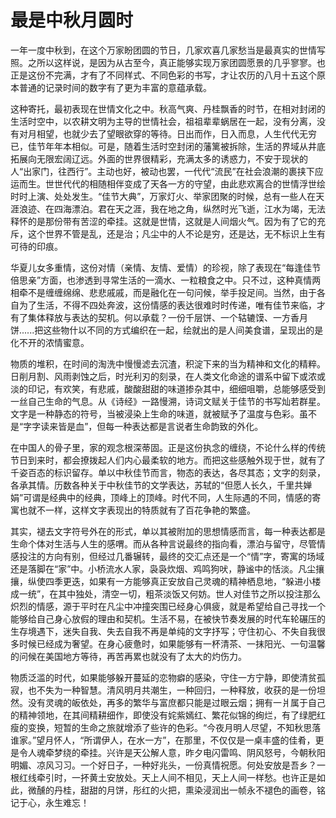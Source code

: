 # 最是中秋月圆时
 
一年一度中秋到，在这个万家盼团圆的节日，几家欢喜几家愁当是最真实的世情写照。之所以这样说，是因为从古至今，真正能够实现万家团圆愿景的几乎寥寥。也正是这份不完满，才有了不同样式、不同色彩的书写，才让农历的八月十五这个原本普通的记录时间的数字有了更为丰富的意蕴承载。

这种寄托，最初表现在世情文化之中。秋高气爽、丹桂飘香的时节，在相对封闭的生活时空中，以农耕文明为主导的世情社会，祖祖辈辈蜗居在一起，没有分离，没有对月相望，也就少去了望眼欲穿的等待。日出而作，日入而息，人生代代无穷已，佳节年年本相似。可是，随着生活时空封闭的藩篱被拆除，生活的界域从井底拓展向无限宏阔辽远。外面的世界很精彩，充满太多的诱惑力，不安于现状的人“出家门，往西行”。主动也好，被动也罢，一代代“流民”在社会浪潮的裹挟下应运而生。世世代代的相随相伴变成了天各一方的守望，由此悲欢离合的世情浮世绘时时上演、处处发生。“佳节大典”，万家灯火、举家团聚的时候，总有一些人在天涯浪迹、在四海漂泊。君在天之涯，我在地之角，纵然时光飞逝，江水为竭，无法释怀的是那份带有苦涩的牵挂。这就是世情，这就是人间烟火气。因为有了它的充斥，这个世界不管是乱，还是治；凡尘中的人不论是穷，还是达，无不标识上生有可待的印痕。

华夏儿女多重情，这份对情（亲情、友情、爱情）的珍视，除了表现在“每逢佳节倍思亲”方面，也渗透到寻常生活的一滴水、一粒粮食之中。只不过，这种真情两相牵不是缠缠绵绵、悲悲戚戚，而是融化在一句问候，举手投足间。当然，由于各自为了生活，不得不四处奔波，这份情感的表达很难时时传递，唯有佳节来临，才有了集体释放与表达的契机。何以承载？一份千层饼、一个轱辘馍、一方香月饼......把这些物什以不同的方式编织在一起，绘就出的是人间美食谱，呈现出的是化不开的浓情蜜意。

物质的堆积，在时间的淘洗中慢慢滤去沉渣，积淀下来的当为精神和文化的精粹。日削月割、风雨剥蚀之后，时光利刃的刻录，在人类文化命途的谱系中留下或浓或淡的印记，有欢笑，有悲戚，酸酸甜甜的味道掺杂其中，细细咀嚼，总能够感受到一丝自己生命的气息。从《诗经》一路慢溯，诗词文赋关于佳节的书写灿若群星。文字是一种静态的符号，当被浸染上生命的味道，就被赋予了温度与色彩。虽不是“字字读来皆是血”，但每一种表达都是言说者生命韵致的外化。

在中国人的骨子里，家的观念根深蒂固。正是这份执念的缠绕，不论什么样的传统节日到来时，都会撩拨起人们内心最柔软的地方。而把这些感触外现于世，就有了千姿百态的标识留存。单以中秋佳节而言，物态的表达，各尽其态；文字的刻录，各承其情。历数各种关于中秋佳节的文学表达，苏轼的“但愿人长久，千里共婵娟”可谓是经典中的经典，顶峰上的顶峰。时代不同，人生际遇的不同，情感的寄寓也就不一样，这样文字表现出的特质就有了百花争艳的繁盛。

其实，褪去文字符号外在的形式，单以其被附加的思想情感而言，每一种表达都是生命个体对生活与人生的感喟。而从各种言说最终的指向看，漂泊与留守，尽管情感投注的方向有别，但经过几番辗转，最终的交汇点还是一个“情”字，寄寓的场域还是落脚在“家”中。小桥流水人家，袅袅炊烟、鸡鸣狗吠，静谧中的恬淡。凡尘攘攘，纵使四季更迭，如果有一方能够真正安放自己灵魂的精神栖息地，“躲进小楼成一统”，在其中独处，清空一切，粗茶淡饭又何妨。世人对佳节之所以投注那么炽烈的情感，源于平时在凡尘中冲撞突围已经身心俱疲，就是希望给自己寻找一个能够给自己身心放假的理由和契机。生活不易，在被快节奏发展的时代车轮碾压的生存境遇下，迷失自我、失去自我不再是单纯的文字抒写；守住初心、不失自我很多时候已经成为奢望。在身心疲惫时，如果能够有一杯清茶、一抹阳光、一句温馨的问候在美国地方等待，再苦再累也就没有了太大的灼伤力。

物质泛滥的时代，如果能够躲开蔓延的恋物癖的感染，守住一方宁静，即使清贫孤寂，也不失为一种智慧。清风明月共潮生，一种回归，一种释放，收获的是一份坦然。没有灵魂的皈依处，再多的繁华与富庶都只能是过眼云烟；拥有一爿属于自己的精神领地，在其间精耕细作，即使没有姹紫嫣红、繁花似锦的绚烂，有了绿肥红瘦的变换，短暂的生命之旅就增添了些许的色彩。“今夜月明人尽望，不知秋思落谁家。”望月怀人，“所谓伊人，在水一方”，在那里，不仅仅是一桌丰盛的佳肴，更是令人魂牵梦绕的牵挂。兴许是天公解人意，昨夕电闪雷鸣、阴风怒号，今朝秋阳明媚、凉风习习。一个好日子，一种好兆头，一份真情祝愿。何处安放是吾乡？一根红线牵引时，一抔黄土安放处。天上人间不相见，天上人间一样愁。也许正是如此，微醺的丹桂，甜甜的月饼，彤红的火把，熏染浸润出一帧永不褪色的画卷，铭记于心，永生难忘！